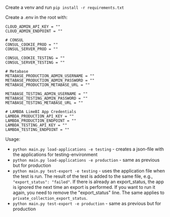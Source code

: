 Create a venv and run `pip install -r requirements.txt`

Create a .env in the root with:

```
CLOUD_ADMIN_API_KEY = ""
CLOUD_ADMIN_ENDPOINT = ""

# CONSUL
CONSUL_COOKIE_PROD = ""
CONSUL_SERVER_PROD = ""

CONSUL_COOKIE_TESTING = ""
CONSUL_SERVER_TESTING = ""

# Metabase
METABASE_PRODUCTION_ADMIN_USERNAME = ""
METABASE_PRODUCTION_ADMIN_PASSWORD = ""
METABASE_PRODUCTION_METABASE_URL = ""

METABASE_TESTING_ADMIN_USERNAME = ""
METABASE_TESTING_ADMIN_PASSWORD = ""
METABASE_TESTING_METABASE_URL = ""

# LAMBDA LimeBI App Credentials
LAMBDA_PRODUCTION_API_KEY = ""
LAMBDA_PRODUCTION_ENDPOINT = ""
LAMBDA_TESTING_API_KEY = ""
LAMBDA_TESTING_ENDPOINT = ""
```

Usage:

* `python main.py load-applications -e testing` - creates a json-file with the applications for testing-environment
* `python main.py load-applications -e production`  - same as previous but for production
* `python main.py test-export -e testing` - uses the application file when the test is run. The result of the test is added to the same file, e.g., `"export_status": "failed"`. If there is already an export_status, the app is ignored the next time an export is performed. If you want to run it again, you need to remove the "export_status" line. The same applies to `private_collection_export_status`.
* `python main.py test-export -e production`  - same as previous but for production
